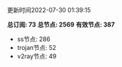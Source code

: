 更新时间2022-07-30 01:39:15

**总订阅: 73**
**总节点: 2569**
**有效节点: 387**
- ss节点: 286
- trojan节点: 52
- v2ray节点: 49
